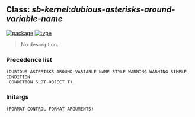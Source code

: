 ## Class: ***sb-kernel:dubious-asterisks-around-variable-name***
[![package](https://img.shields.io/badge/Package-SB--KERNEL-5f9ea0.svg?style=social&colorA=999999)](../) [![type](https://img.shields.io/badge/Type-Class-5f9ea0.svg?style=social&colorA=999999)](../#class) 

> No description.

### Precedence list
```
(DUBIOUS-ASTERISKS-AROUND-VARIABLE-NAME STYLE-WARNING WARNING SIMPLE-CONDITION
 CONDITION SLOT-OBJECT T)
```
### Initargs
```
(FORMAT-CONTROL FORMAT-ARGUMENTS)
```
